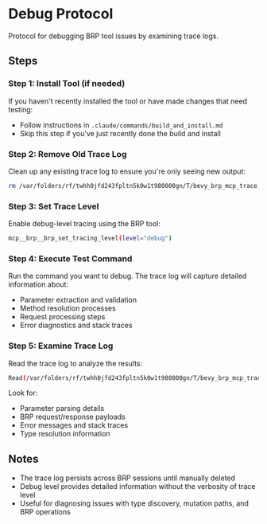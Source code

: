 # Debug Protocol

Protocol for debugging BRP tool issues by examining trace logs.

## Steps

### Step 1: Install Tool (if needed)
If you haven't recently installed the tool or have made changes that need testing:
- Follow instructions in `.claude/commands/build_and_install.md`
- Skip this step if you've just recently done the build and install

### Step 2: Remove Old Trace Log
Clean up any existing trace log to ensure you're only seeing new output:
```bash
rm /var/folders/rf/twhh0jfd243fpltn5k0w1t980000gn/T/bevy_brp_mcp_trace.log
```

### Step 3: Set Trace Level
Enable debug-level tracing using the BRP tool:
```bash
mcp__brp__brp_set_tracing_level(level="debug")
```

### Step 4: Execute Test Command
Run the command you want to debug. The trace log will capture detailed information about:
- Parameter extraction and validation
- Method resolution processes
- Request processing steps
- Error diagnostics and stack traces

### Step 5: Examine Trace Log
Read the trace log to analyze the results:
```bash
Read(/var/folders/rf/twhh0jfd243fpltn5k0w1t980000gn/T/bevy_brp_mcp_trace.log)
```

Look for:
- Parameter parsing details
- BRP request/response payloads
- Error messages and stack traces
- Type resolution information

## Notes
- The trace log persists across BRP sessions until manually deleted
- Debug level provides detailed information without the verbosity of trace level
- Useful for diagnosing issues with type discovery, mutation paths, and BRP operations